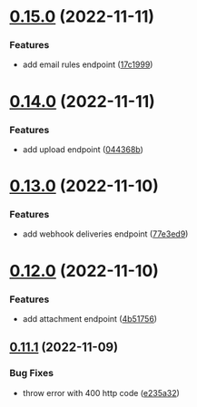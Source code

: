 # [0.15.0](https://github.com/artaio/arta-node/compare/v0.14.0...v0.15.0) (2022-11-11)


### Features

* add email rules endpoint ([17c1999](https://github.com/artaio/arta-node/commit/17c1999991486bbcd1139e51fff35bb4fa8dbbaa))



# [0.14.0](https://github.com/artaio/arta-node/compare/v0.13.0...v0.14.0) (2022-11-11)


### Features

* add upload endpoint ([044368b](https://github.com/artaio/arta-node/commit/044368b8bda5e03d053e2f3a5896f5f12423454c))



# [0.13.0](https://github.com/artaio/arta-node/compare/v0.12.0...v0.13.0) (2022-11-10)


### Features

* add webhook deliveries endpoint  ([77e3ed9](https://github.com/artaio/arta-node/commit/77e3ed95d89e1ea98ae15a8680af8a9ed19a52ee))



# [0.12.0](https://github.com/artaio/arta-node/compare/v0.11.1...v0.12.0) (2022-11-10)


### Features

* add attachment endpoint ([4b51756](https://github.com/artaio/arta-node/commit/4b5175605b35881038b132845d3327794b6908dc))



## [0.11.1](https://github.com/artaio/arta-node/compare/v0.11.0...v0.11.1) (2022-11-09)


### Bug Fixes

* throw error with 400 http code ([e235a32](https://github.com/artaio/arta-node/commit/e235a32ab9d51e330f93c839a8d8ff05304727bd))




